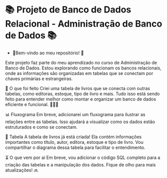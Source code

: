# 📚 Projeto de Banco de Dados Relacional - Administração de Banco de Dados 📚

  * 🌸Bem-vindo ao meu repositório! 🌸

Este projeto faz parte do meu aprendizado no curso de Administração de Banco de Dados. Estou explorando como funcionam os bancos relacionais, onde as informações são organizadas em tabelas que se conectam por chaves primárias e estrangeiras.

🌟 O que foi feito
Criei uma tabela de livros que se conecta com outras tabelas, como editoras, estoque, tipo de livro e mais. Tudo isso está sendo feito para entender melhor como montar e organizar um banco de dados eficiente e funcional. 🧑‍💻✨

📊 Fluxograma
Em breve, adicionarei um fluxograma para ilustrar as relações entre as tabelas. Isso ajudará a visualizar como os dados estão estruturados e como se conectam.

📑 Tabela
A tabela de livros já está criada! Ela contém informações importantes como título, autor, editora, estoque e tipo de livro. Vou compartilhar o diagrama dessa tabela para facilitar o entendimento.

⏳ O que vem por aí
Em breve, vou adicionar o código SQL completo para a criação das tabelas e a manipulação dos dados. Fique de olho para mais atualizações! 🔜



